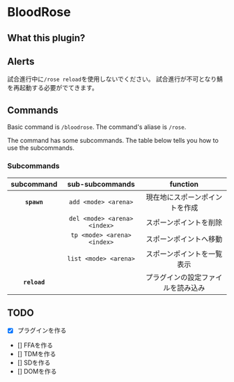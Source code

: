 # BloodRose

## What this plugin?

## Alerts
試合進行中に`/rose reload`を使用しないでください。
試合進行が不可となり鯖を再起動する必要がでてきます。

## Commands
Basic command is `/bloodrose`.
The command's aliase is `/rose`.

The command has some subcommands.
The table below tells you how to use the subcommands.

### Subcommands
| subcommand | sub-subcommands | function |
|:----------:|:-----------:|:------------:|
|**`spawn`**|`add <mode> <arena>`|現在地にスポーンポイントを作成|
||`del <mode> <arena> <index>`|スポーンポイントを削除|
||`tp <mode> <arena> <index>`|スポーンポイントへ移動|
||`list <mode> <arena>`|スポーンポイントを一覧表示|
|**`reload`**||プラグインの設定ファイルを読み込み|

## TODO
- [x] プラグインを作る
- [] FFAを作る
- [] TDMを作る
- [] SDを作る
- [] DOMを作る
